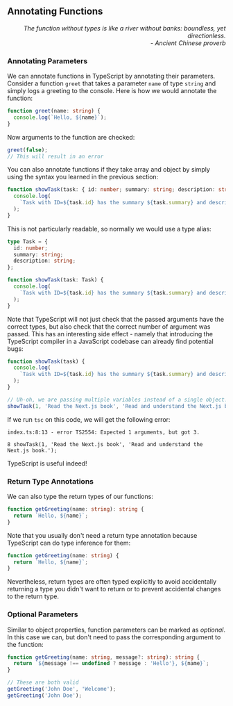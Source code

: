 ## Annotating Functions

<div style="text-align: right"> <i> The function without types is like a river without banks: boundless, yet directionless. <br> - Ancient Chinese proverb </i> </div>

### Annotating Parameters

We can annotate functions in TypeScript by annotating their parameters.
Consider a function `greet` that takes a parameter `name` of type `string` and simply logs a greeting to the console.
Here is how we would annotate the function:

```ts
function greet(name: string) {
  console.log(`Hello, ${name}`);
}
```

Now arguments to the function are checked:

```ts
greet(false);
// This will result in an error
```

You can also annotate functions if they take array and object by simply using the syntax you learned in the previous section:

```ts
function showTask(task: { id: number; summary: string; description: string }) {
  console.log(
    `Task with ID=${task.id} has the summary ${task.summary} and description ${task.description}`,
  );
}
```

This is not particularly readable, so normally we would use a type alias:

```ts
type Task = {
  id: number;
  summary: string;
  description: string;
};

function showTask(task: Task) {
  console.log(
    `Task with ID=${task.id} has the summary ${task.summary} and description ${task.description}`,
  );
}
```

Note that TypeScript will not just check that the passed arguments have the correct types, but also check that the correct number of argument was passed.
This has an interesting side effect - namely that introducing the TypeScript compiler in a JavaScript codebase can already find potential bugs:

```js
function showTask(task) {
  console.log(
    `Task with ID=${task.id} has the summary ${task.summary} and description ${task.description}`,
  );
}

// Uh-oh, we are passing multiple variables instead of a single object!
showTask(1, 'Read the Next.js book', 'Read and understand the Next.js book.');
```

If we run `tsc` on this code, we will get the following error:

```
index.ts:8:13 - error TS2554: Expected 1 arguments, but got 3.

8 showTask(1, 'Read the Next.js book', 'Read and understand the Next.js book.');
```

TypeScript is useful indeed!

### Return Type Annotations

We can also type the return types of our functions:

```ts
function getGreeting(name: string): string {
  return `Hello, ${name}`;
}
```

Note that you usually don't need a return type annotation because TypeScript can do type inference for them:

```ts
function getGreeting(name: string) {
  return `Hello, ${name}`;
}
```

Nevertheless, return types are often typed explicitly to avoid accidentally returning a type you didn't want to return or to prevent accidental changes to the return type.

### Optional Parameters

Similar to object properties, function parameters can be marked as _optional_.
In this case we can, but don't need to pass the corresponding argument to the function:

```ts
function getGreeting(name: string, message?: string): string {
  return `${message !== undefined ? message : 'Hello'}, ${name}`;
}

// These are both valid
getGreeting('John Doe', 'Welcome');
getGreeting('John Doe');
```

